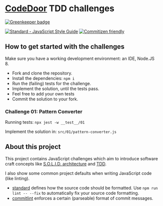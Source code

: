 # [CodeDoor](https://code-door.org/) TDD challenges

[![Greenkeeper badge](https://badges.greenkeeper.io/coderbyheart/codedoor-challenges.svg)](https://greenkeeper.io/)

[![Standard - JavaScript Style Guide](https://img.shields.io/badge/code_style-standard-brightgreen.svg)](https://standardjs.com)
[![Commitizen friendly](https://img.shields.io/badge/commitizen-friendly-brightgreen.svg)](http://commitizen.github.io/cz-cli/)

## How to get started with the challenges

Make sure you have a working development environment: an IDE, Node.JS 8.

- Fork and clone the repository.
- Install the dependencies: `npm i`
- Run the (failing) tests for the challenge.
- Implement the solution, until the tests pass.
- Feel free to add your own tests
- Commit the solution to your fork.

### Challenge 01: Pattern Converter

Running tests: `npx jest -w __test__/01`

Implement the solution in: `src/01/pattern-converter.js`

## About this project

This project contains JavaScript challenges which aim to introduce software craft concepts like [S.O.L.I.D. architecture](https://en.wikipedia.org/wiki/SOLID_-\(object-oriented_design\)) and [TDD](https://en.wikipedia.org/wiki/Test-driven_development).

I also show some common project defaults when writing JavaScript code (like linting).

 - [standard](https://www.npmjs.com/package/standard) defines how the source code should be formatted. Use `npm run lint -- --fix` to automatically fix your source code formatting.
 - [commitlint](http://marionebl.github.io/commitlint/) enforces a certain (parseable) format of commit messages.
